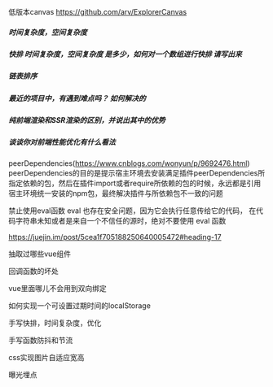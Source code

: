 低版本canvas https://github.com/arv/ExplorerCanvas

##### 时间复杂度，空间复杂度

##### 快排 时间复杂度，空间复杂度 是多少，如何对一个数组进行快排 请写出来

##### 链表排序 

##### 最近的项目中，有遇到难点吗？ 如何解决的

##### 纯前端渲染和SSR渲染的区别，并说出其中的优势

##### 谈谈你对前端性能优化有什么看法

peerDependencies(https://www.cnblogs.com/wonyun/p/9692476.html)
peerDependencies的目的是提示宿主环境去安装满足插件peerDependencies所指定依赖的包，然后在插件import或者require所依赖的包的时候，永远都是引用宿主环境统一安装的npm包，最终解决插件与所依赖包不一致的问题

禁止使用eval函数
eval 也存在安全问题，因为它会执行任意传给它的代码， 在代码字符串未知或者是来自一个不信任的源时，绝对不要使用 eval 函数

https://juejin.im/post/5cea1f705188250640005472#heading-17



抽取过哪些vue组件

回调函数的坏处

vue里面哪儿不会用到双向绑定

如何实现一个可设置过期时间的localStorage

手写快排，时间复杂度，优化

手写函数防抖和节流

css实现图片自适应宽高

曝光埋点
